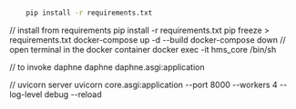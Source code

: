 ```bash

    pip install -r requirements.txt

```

// install from requirements
pip install -r requirements.txt
pip freeze > requirements.txt
docker-compose up -d --build
docker-compose down
// open terminal in the docker container
docker exec -it hms_core /bin/sh

// to invoke daphne
daphne daphne.asgi:application

// uvicorn server
uvicorn core.asgi:application --port 8000 --workers 4 --log-level debug --reload
